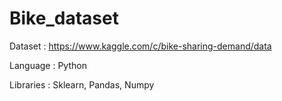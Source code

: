 # Bike_dataset

Dataset : https://www.kaggle.com/c/bike-sharing-demand/data

Language : Python

Libraries : Sklearn, Pandas, Numpy
